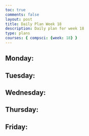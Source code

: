 ```yaml
---
toc: true
comments: false
layout: post
title: Daily Plan Week 18
description: Daily plan for week 18
type: plans
courses: { compsci: {week: 18} }
---
```


## Monday:
> 

## Tuesday:
> 

## Wednesday:
> 

## Thursday:
> 

## Friday:
> 
